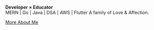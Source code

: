 **Developer × Educator**  
MERN | Go | Java | DSA | AWS | Flutter
A family of Love & Affection.  

[More About Me](https://anuragaffection.gklite.in)

